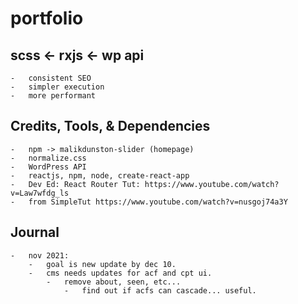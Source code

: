 # portfolio

## scss <- rxjs <- wp api 
	
	-	consistent SEO
	-	simpler execution
	-	more performant

## Credits, Tools, & Dependencies

	-	npm -> malikdunston-slider (homepage)
	-	normalize.css
	-	WordPress API
	-	reactjs, npm, node, create-react-app
	-	Dev Ed: React Router Tut: https://www.youtube.com/watch?v=Law7wfdg_ls
	-	from SimpleTut https://www.youtube.com/watch?v=nusgoj74a3Y

## Journal

	-	nov 2021:
		-	goal is new update by dec 10.
		-	cms needs updates for acf and cpt ui.
			-	remove about, seen, etc... 
				-	find out if acfs can cascade... useful.
